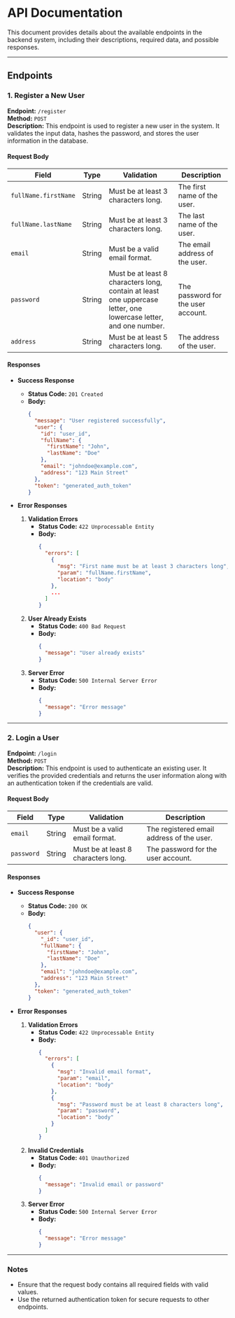 # API Documentation

This document provides details about the available endpoints in the backend system, including their descriptions, required data, and possible responses.

---

## Endpoints

### 1. **Register a New User**

**Endpoint:** `/register`  
**Method:** `POST`  
**Description:** This endpoint is used to register a new user in the system. It validates the input data, hashes the password, and stores the user information in the database.

#### Request Body
| Field               | Type   | Validation                                                                                     | Description                                      |
|---------------------|--------|-----------------------------------------------------------------------------------------------|--------------------------------------------------|
| `fullName.firstName`| String | Must be at least 3 characters long.                                                           | The first name of the user.                     |
| `fullName.lastName` | String | Must be at least 3 characters long.                                                           | The last name of the user.                      |
| `email`             | String | Must be a valid email format.                                                                 | The email address of the user.                  |
| `password`          | String | Must be at least 8 characters long, contain at least one uppercase letter, one lowercase letter, and one number. | The password for the user account.             |
| `address`           | String | Must be at least 5 characters long.                                                           | The address of the user.                        |

#### Responses
- **Success Response**
  - **Status Code:** `201 Created`
  - **Body:**
    ```json
    {
      "message": "User registered successfully",
      "user": {
        "id": "user_id",
        "fullName": {
          "firstName": "John",
          "lastName": "Doe"
        },
        "email": "johndoe@example.com",
        "address": "123 Main Street"
      },
      "token": "generated_auth_token"
    }
    ```

- **Error Responses**
  1. **Validation Errors**
     - **Status Code:** `422 Unprocessable Entity`
     - **Body:**
       ```json
       {
         "errors": [
           {
             "msg": "First name must be at least 3 characters long",
             "param": "fullName.firstName",
             "location": "body"
           },
           ...
         ]
       }
       ```
  2. **User Already Exists**
     - **Status Code:** `400 Bad Request`
     - **Body:**
       ```json
       {
         "message": "User already exists"
       }
       ```
  3. **Server Error**
     - **Status Code:** `500 Internal Server Error`
     - **Body:**
       ```json
       {
         "message": "Error message"
       }
       ```

---

### 2. **Login a User**

**Endpoint:** `/login`  
**Method:** `POST`  
**Description:** This endpoint is used to authenticate an existing user. It verifies the provided credentials and returns the user information along with an authentication token if the credentials are valid.

#### Request Body
| Field     | Type   | Validation                                                              | Description                                  |
|-----------|--------|-------------------------------------------------------------------------|----------------------------------------------|
| `email`   | String | Must be a valid email format.                                           | The registered email address of the user.    |
| `password`| String | Must be at least 8 characters long.                                     | The password for the user account.           |

#### Responses
- **Success Response**
  - **Status Code:** `200 OK`
  - **Body:**
    ```json
    {
      "user": {
        "_id": "user_id",
        "fullName": {
          "firstName": "John",
          "lastName": "Doe"
        },
        "email": "johndoe@example.com",
        "address": "123 Main Street"
      },
      "token": "generated_auth_token"
    }
    ```

- **Error Responses**
  1. **Validation Errors**
     - **Status Code:** `422 Unprocessable Entity`
     - **Body:**
       ```json
       {
         "errors": [
           {
             "msg": "Invalid email format",
             "param": "email",
             "location": "body"
           },
           {
             "msg": "Password must be at least 8 characters long",
             "param": "password",
             "location": "body"
           }
         ]
       }
       ```
  2. **Invalid Credentials**
     - **Status Code:** `401 Unauthorized`
     - **Body:**
       ```json
       {
         "message": "Invalid email or password"
       }
       ```
  3. **Server Error**
     - **Status Code:** `500 Internal Server Error`
     - **Body:**
       ```json
       {
         "message": "Error message"
       }
       ```

---

### Notes
- Ensure that the request body contains all required fields with valid values.
- Use the returned authentication token for secure requests to other endpoints.